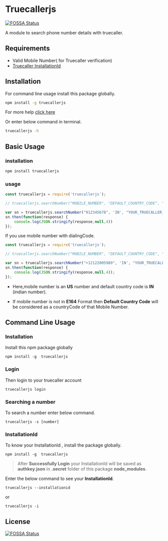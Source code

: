 # Truecallerjs
[![FOSSA Status](https://app.fossa.com/api/projects/git%2Bgithub.com%2Fsumithemmadi%2Ftruecallerjs.svg?type=shield)](https://github.com/sumithemmadi/truecallerjs)


A module to search phone number details with truecaller.

## Requirements
   * Valid Mobile Number( for Truecaller verification)
   * [Truecaller InstallationId](https://github.com/sumithemmadi/truecallerjs#installationId)

## Installation
For command line usage install this package globally.
```bash
npm install -g truecallerjs
```
For more help [click here](https://github.com/sumithemmadi/truecallerjs/blob/main/README.md#command-line-usage) 

Or enter below command in terminal.
```bash
truecallerjs -h
```

## Basic Usage

### installation

```bash
npm install truecallerjs
```

### usage
```js
const truecallerjs = require('truecallerjs');

// truecallerjs.searchNumber("MOBILE_NUMBER", "DEFAULT_COUNTRY_CODE", "YOUR_TRUECALLER_INSTALLATION_ID")

var sn = truecallerjs.searchNumber("912345678", 'IN', "YOUR_TRUECALLER_INSTALLATION_ID");
sn.then(function(response) {
    console.log(JSON.stringify(response,null,4))
});

```
If you use mobile number with dialingCode.

```js
const truecallerjs = require('truecallerjs');

// truecallerjs.searchNumber("MOBILE_NUMBER", "DEFAULT_COUNTRY_CODE", "YOUR_TRUECALLER_INSTALLATION_ID")

var sn = truecallerjs.searchNumber("+12122005989", 'IN', "YOUR_TRUECALLER_INSTALLATION_ID");
sn.then(function(response) {
    console.log(JSON.stringify(response,null,4));
});
```
- Here,mobile number is an  **US**  number  and default country code is **IN** (indian number).

- If mobile number is not in **E164** Format then **Default Country Code** will be considered as a countryCode of that Mobile Number.

## Command Line Usage
### Installation 
Install this npm package globally

```
npm install -g  truecallerjs
```
### Login
Then  login to your truecaller account 
```
truecallerjs login
```
### Searching a number
To search a number enter below command.

```
truecallerjs -s [number]
```

### InstallationId
To know your InstallationId , install the package globally.

```
npm install -g  truecallerjs
```

> After  **Successfully Login** your InstallationId will be saved as **authkey.json** in **.secret** folder of this package **node_modules**.

Enter the below command to see your **InstallationId**.
```
truecallerjs --installationid
```
or
```
truecallerjs -i
```


## License
[![FOSSA Status](https://app.fossa.com/api/projects/git%2Bgithub.com%2Fsumithemmadi%2Ftruecallerjs.svg?type=large)](https://github.com/sumithemmadi/truecallerjs/)
